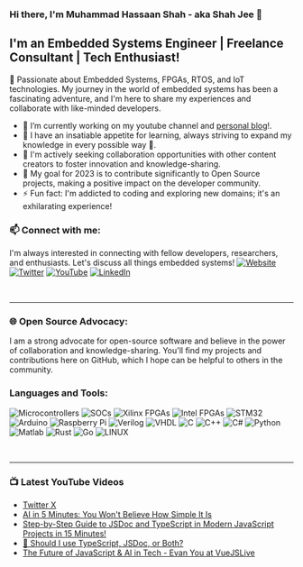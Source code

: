 ### Hi there, I'm Muhammad Hassaan Shah - aka Shah Jee 👋

## I'm an Embedded Systems Engineer | Freelance Consultant | Tech Enthusiast!

👋 Passionate about Embedded Systems, FPGAs, RTOS, and IoT technologies. My journey in the world of embedded systems has been a fascinating adventure, and I'm here to share my experiences and collaborate with like-minded developers.

- 🔭 I’m currently working on my youtube channel and [personal blog](https://syntaxspace.com/)!.
- 🌱 I have an insatiable appetite for learning, always striving to expand my knowledge in every possible way 🤣.
- 👯 I'm actively seeking collaboration opportunities with other content creators to foster innovation and knowledge-sharing.
- 🥅 My goal for 2023 is to contribute significantly to Open Source projects, making a positive impact on the developer community.
- ⚡ Fun fact: I'm addicted to coding and exploring new domains; it's an exhilarating experience!

### 📫 Connect with me:
I'm always interested in connecting with fellow developers, researchers, and enthusiasts. Let's discuss all things embedded systems!
[![Website](https://img.shields.io/badge/Website-syntaxspace-1abc9c?style=for-the-badge&logo=web)](https://www.syntaxspace.com)
[![Twitter](https://img.shields.io/badge/Twitter-Follow-1da1f2?style=for-the-badge&logo=twitter)](https://twitter.com/hassaanshah016)
[![YouTube](https://img.shields.io/badge/YouTube-Subscribe-red?style=for-the-badge&logo=youtube)](https://www.youtube.com/user/your_youtube_channel)
[![LinkedIn](https://img.shields.io/badge/LinkedIn-Connect-0077B5?style=for-the-badge&logo=linkedin)](https://www.linkedin.com/in/your_linkedin_profile)

<br />

---

### 🌐 Open Source Advocacy:
I am a strong advocate for open-source software and believe in the power of collaboration and knowledge-sharing. You'll find my projects and contributions here on GitHub, which I hope can be helpful to others in the community.

### Languages and Tools:
![Microcontrollers](https://img.shields.io/badge/-Microcontrollers-6C5BAE?style=for-the-badge&logo=arduino&logoColor=white)
![SOCs](https://img.shields.io/badge/-SOC-FF5700?style=for-the-badge&logo=raspberry-pi&logoColor=white)
![Xilinx FPGAs](https://img.shields.io/badge/-FPGA-990000?style=for-the-badge&logo=xilinx&logoColor=white)
![Intel FPGAs](https://img.shields.io/badge/-FPGA-0071C5?style=for-the-badge&logo=intel&logoColor=white)
![STM32](https://img.shields.io/badge/-STM32-03234B?style=for-the-badge&logo=stmicroelectronics&logoColor=white)
![Arduino](https://img.shields.io/badge/-Arduino-00979D?style=for-the-badge&logo=Arduino&logoColor=white)
![Raspberry Pi](https://img.shields.io/badge/-RaspberryPi-C51A4A?style=for-the-badge&logo=Raspberry-Pi)
![Verilog](https://img.shields.io/badge/-Verilog-20C997?style=for-the-badge&logo=verilog)
![VHDL](https://img.shields.io/badge/-VHDL-CA005E?style=for-the-badge&logo=vhdl&logoColor=white)
![C](https://img.shields.io/badge/c-%2300599C.svg?style=for-the-badge&logo=c&logoColor=white) 
![C++](https://img.shields.io/badge/c++-%2300599C.svg?style=for-the-badge&logo=c%2B%2B&logoColor=white)
![C#](https://img.shields.io/badge/c%23-%23239120.svg?style=for-the-badge&logo=c-sharp&logoColor=white)
![Python](https://img.shields.io/badge/python-3670A0?style=for-the-badge&logo=python&logoColor=ffdd54) 
![Matlab](https://img.shields.io/badge/-Matlab-0076A8?style=for-the-badge&logo=matlab&logoColor=white)
![Rust](https://img.shields.io/badge/-Rust-000000?style=for-the-badge&logo=rust)
![Go](https://img.shields.io/badge/go-%2300ADD8.svg?style=for-the-badge&logo=go&logoColor=white) 
![LINUX](https://img.shields.io/badge/Linux-FCC624?style=for-the-badge&logo=linux&logoColor=black) 

<br />

---

### 📺 Latest YouTube Videos
<!-- YOUTUBE:START -->
- [Twitter X](https://www.youtube.com/watch?v=lncE1347QSo)
- [AI in 5 Minutes: You Won&#39;t Believe How Simple It Is](https://www.youtube.com/watch?v=8hZmvz7GxQ4)
- [Step-by-Step Guide to JSDoc and TypeScript in Modern JavaScript Projects in 15 Minutes!](https://www.youtube.com/watch?v=oH_-6TyxVhI)
- [🤔 Should I use TypeScript, JSDoc, or Both?](https://www.youtube.com/watch?v=JTYhDiJiiFI)
- [The Future of JavaScript &amp; AI in Tech - Evan You at VueJSLive](https://www.youtube.com/watch?v=TwjUuivIrPI)
<!-- YOUTUBE:END -->


[website]: https://syntaxspace.com
[twitter]: https://twitter.com/HassaanShah016
[youtube]: https://youtube.com/codeSTACKr
[linkedin]: https://linkedin.com/in/codeSTACKr
[webdevplaylist]: https://www.youtube.com/playlist?list=PLkwxH9e_vrAJ0WbEsFA9W3I1W-g_BTsbt
[jsplaylist]: https://www.youtube.com/playlist?list=PLkwxH9e_vrALRJKu7wfXby3MKeflhTu6B
[cssplaylist]: https://www.youtube.com/playlist?list=PLkwxH9e_vrALSdvZuEh6gqQdmDoDIoqz4
[reactplaylist]: https://www.youtube.com/playlist?list=PLkwxH9e_vrAK4TdffpxKY3QGyHCpxFcQ0

